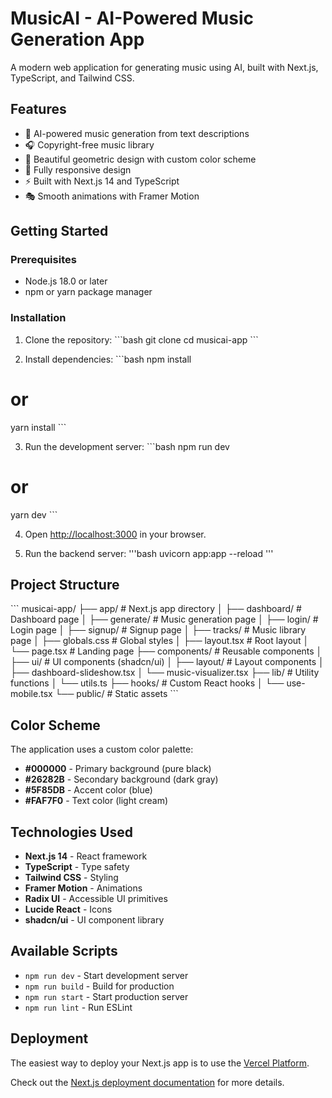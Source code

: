 # MusicAI - AI-Powered Music Generation App

A modern web application for generating music using AI, built with Next.js, TypeScript, and Tailwind CSS.

## Features

- 🎵 AI-powered music generation from text descriptions
- 🎧 Copyright-free music library
- 🎨 Beautiful geometric design with custom color scheme
- 📱 Fully responsive design
- ⚡ Built with Next.js 14 and TypeScript
- 🎭 Smooth animations with Framer Motion

## Getting Started

### Prerequisites

- Node.js 18.0 or later
- npm or yarn package manager

### Installation

1. Clone the repository:
\`\`\`bash
git clone <your-repo-url>
cd musicai-app
\`\`\`

2. Install dependencies:
\`\`\`bash
npm install
# or
yarn install
\`\`\`

3. Run the development server:
\`\`\`bash
npm run dev
# or
yarn dev
\`\`\`

4. Open [http://localhost:3000](http://localhost:3000) in your browser.

5. Run the backend server: 
\'\'\'bash
uvicorn app:app --reload
\'\'\'

## Project Structure

\`\`\`
musicai-app/
├── app/                    # Next.js app directory
│   ├── dashboard/         # Dashboard page
│   ├── generate/          # Music generation page
│   ├── login/             # Login page
│   ├── signup/            # Signup page
│   ├── tracks/            # Music library page
│   ├── globals.css        # Global styles
│   ├── layout.tsx         # Root layout
│   └── page.tsx           # Landing page
├── components/            # Reusable components
│   ├── ui/               # UI components (shadcn/ui)
│   ├── layout/           # Layout components
│   ├── dashboard-slideshow.tsx
│   └── music-visualizer.tsx
├── lib/                  # Utility functions
│   └── utils.ts
├── hooks/                # Custom React hooks
│   └── use-mobile.tsx
└── public/               # Static assets
\`\`\`

## Color Scheme

The application uses a custom color palette:
- **#000000** - Primary background (pure black)
- **#26282B** - Secondary background (dark gray)
- **#5F85DB** - Accent color (blue)
- **#FAF7F0** - Text color (light cream)

## Technologies Used

- **Next.js 14** - React framework
- **TypeScript** - Type safety
- **Tailwind CSS** - Styling
- **Framer Motion** - Animations
- **Radix UI** - Accessible UI primitives
- **Lucide React** - Icons
- **shadcn/ui** - UI component library

## Available Scripts

- `npm run dev` - Start development server
- `npm run build` - Build for production
- `npm run start` - Start production server
- `npm run lint` - Run ESLint

## Deployment

The easiest way to deploy your Next.js app is to use the [Vercel Platform](https://vercel.com/new).

Check out the [Next.js deployment documentation](https://nextjs.org/docs/deployment) for more details.


